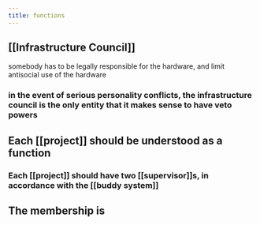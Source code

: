 ```yaml
---
title: functions
---
```


## [[Infrastructure Council]]
somebody has to be legally responsible for the hardware, and limit antisocial use of the hardware
### in the event of serious personality conflicts, the infrastructure council is the only entity that it makes sense to have veto powers
## Each [[project]] should be understood as a function
### Each [[project]] should have two [[supervisor]]s, in accordance with the [[buddy system]]
## The membership is
